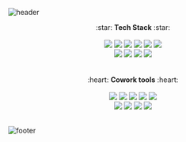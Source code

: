 ![header](https://capsule-render.vercel.app/api?type=waving&color=auto&height=200&section=header&text=MinKyung&fontSize=60&fontAlignY=35&animation=twinkling)

<div align="center">
  :star: <strong>Tech Stack</strong> :star: <br><br>
  <img src="https://img.shields.io/badge/HtTML5-E34F26?style=flat-square&logo=HTML5&logoColor=white"/> <img src="https://img.shields.io/badge/CSS3-1572B6?style=flat-square&logo=CSS3&logoColor=white"/> <img src="https://img.shields.io/badge/Sass-CC6699?style=flat-square&logo=Sass&logoColor=white"/> <img src="https://img.shields.io/badge/jQuery-0769AD?style=flat-square&logo=jQuery&logoColor=white"/> <img src="https://img.shields.io/badge/Bootstrap-7952B3?style=flat-square&logo=Bootstrap&logoColor=white"/> <img src="https://img.shields.io/badge/WordPress-21759B?style=flat-square&logo=WordPress&logoColor=white"/><br>
  <img src="https://img.shields.io/badge/JavaScript-F7DF1E?style=flat-square&logo=JavaScript&logoColor=white"/> <img src="https://img.shields.io/badge/TypeScript-3178C6?style=flat-square&logo=TypeScript&logoColor=white"/> <img src="https://img.shields.io/badge/Vue.js-4FC08D?style=flat-square&logo=Vue.js&logoColor=white"/> <img src="https://img.shields.io/badge/React-61DAFB?style=flat-square&logo=React&logoColor=white"/><br><br><br>
  :heart: <strong>Cowork tools</strong> :heart: <br><br>
  <img src="https://img.shields.io/badge/Git-F05032?style=flat-square&logo=Git&logoColor=white"/> <img src="https://img.shields.io/badge/GitHub-181717?style=flat-square&logo=GitHub&logoColor=white"/> <img src="https://img.shields.io/badge/Bitbucket-0052CC?style=flat-square&logo=Bitbucket&logoColor=white"/> <img src="https://img.shields.io/badge/Jira-0052CC?style=flat-square&logo=Jira&logoColor=white"/> <img src="https://img.shields.io/badge/Confluence-172B4D?style=flat-square&logo=Confluence&logoColor=white"/><br>
  <img src="https://img.shields.io/badge/Zeplin-FFBE22?style=flat-square&logo=Zotero&logoColor=white"/> <img src="https://img.shields.io/badge/AdobeXD-FF61F6?style=flat-square&logo=AdobeXD&logoColor=white"/> <img src="https://img.shields.io/badge/Slack-4A154B?style=flat-square&logo=Slack&logoColor=white"/> <img src="https://img.shields.io/badge/Notion-000000?style=flat-square&logo=Notion&logoColor=white"/><br><br>
</div>

![footer](https://capsule-render.vercel.app/api?type=waving&color=auto&height=100&section=footer)
